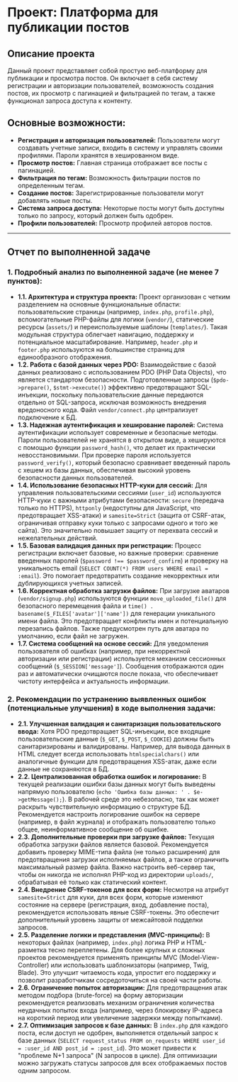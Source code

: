 # Проект: Платформа для публикации постов

## Описание проекта
Данный проект представляет собой простую веб-платформу для публикации и просмотра постов. Он включает в себя систему регистрации и авторизации пользователей, возможность создания постов, их просмотр с пагинацией и фильтрацией по тегам, а также функционал запроса доступа к контенту.

## Основные возможности:
*   **Регистрация и авторизация пользователей:** Пользователи могут создавать учетные записи, входить в систему и управлять своими профилями. Пароли хранятся в хешированном виде.
*   **Просмотр постов:** Главная страница отображает все посты с пагинацией.
*   **Фильтрация по тегам:** Возможность фильтрации постов по определенным тегам.
*   **Создание постов:** Зарегистрированные пользователи могут добавлять новые посты.
*   **Система запроса доступа:** Некоторые посты могут быть доступны только по запросу, который должен быть одобрен.
*   **Профили пользователей:** Просмотр профилей авторов постов.

---

## Отчет по выполненной задаче

### 1. Подробный анализ по выполненной задаче (не менее 7 пунктов):

*   **1.1. Архитектура и структура проекта:** Проект организован с четким разделением на основные функциональные области: пользовательские страницы (например, `index.php`, `profile.php`), вспомогательные PHP-файлы для логики (`vendor/`), статические ресурсы (`assets/`) и переиспользуемые шаблоны (`templates/`). Такая модульная структура облегчает навигацию, поддержку и потенциальное масштабирование. Например, `header.php` и `footer.php` используются на большинстве страниц для единообразного отображения.
*   **1.2. Работа с базой данных через PDO:** Взаимодействие с базой данных реализовано с использованием PDO (PHP Data Objects), что является стандартом безопасности. Подготовленные запросы (`$pdo->prepare()`, `$stmt->execute()`) эффективно предотвращают SQL-инъекции, поскольку пользовательские данные передаются отдельно от SQL-запроса, исключая возможность внедрения вредоносного кода. Файл `vendor/connect.php` централизует подключение к БД.
*   **1.3. Надежная аутентификация и хеширование паролей:** Система аутентификации использует современные и безопасные методы. Пароли пользователей не хранятся в открытом виде, а хешируются с помощью функции `password_hash()`, что делает их практически невосстановимыми. При проверке пароля используется `password_verify()`, который безопасно сравнивает введенный пароль с хешем из базы данных, обеспечивая высокий уровень безопасности данных пользователей.
*   **1.4. Использование безопасных HTTP-куки для сессий:** Для управления пользовательскими сессиями (`user_id`) используются HTTP-куки с важными атрибутами безопасности: `secure` (передача только по HTTPS), `httponly` (недоступны для JavaScript, что предотвращает XSS-атаки) и `samesite=Strict` (защита от CSRF-атак, ограничивая отправку куки только с запросами одного и того же сайта). Это значительно повышает защиту от перехвата сессий и нежелательных действий.
*   **1.5. Базовая валидация данных при регистрации:** Процесс регистрации включает базовые, но важные проверки: сравнение введенных паролей (`$password !== $password_confirm`) и проверку на уникальность email (`SELECT COUNT(*) FROM users WHERE email = :email`). Это помогает предотвратить создание некорректных или дублирующихся учетных записей.
*   **1.6. Корректная обработка загрузки файлов:** При загрузке аватаров (`vendor/signup.php`) используются функции `move_uploaded_file()` для безопасного перемещения файла и `time() . basename($_FILES['avatar']['name'])` для генерации уникального имени файла. Это предотвращает конфликты имен и потенциальную перезапись файлов. Также предусмотрен путь для аватара по умолчанию, если файл не загружен.
*   **1.7. Система сообщений на основе сессий:** Для уведомления пользователя об ошибках (например, при некорректной авторизации или регистрации) используется механизм сессионных сообщений (`$_SESSION['message']`). Сообщения отображаются один раз и автоматически очищаются после показа, что обеспечивает чистоту интерфейса и актуальность информации.

### 2. Рекомендации по устранению выявленных ошибок (потенциальные улучшения) в ходе выполнения задачи:

*   **2.1. Улучшенная валидация и санитаризация пользовательского ввода:** Хотя PDO предотвращает SQL-инъекции, все входящие пользовательские данные (`$_GET`, `$_POST`, `$_COOKIE`) должны быть санитаризированы и валидированы. Например, для вывода данных в HTML следует всегда использовать `htmlspecialchars()` или аналогичные функции для предотвращения XSS-атак, даже если данные не сохраняются в БД.
*   **2.2. Централизованная обработка ошибок и логирование:** В текущей реализации ошибки базы данных могут быть выведены напрямую пользователю (`echo 'Ошибка базы данных: ' . $e->getMessage();`). В рабочей среде это небезопасно, так как может раскрыть чувствительную информацию о структуре БД. Рекомендуется настроить логирование ошибок на сервере (например, в файл журнала) и отображать пользователю только общее, неинформативное сообщение об ошибке.
*   **2.3. Дополнительные проверки при загрузке файлов:** Текущая обработка загрузки файлов является базовой. Рекомендуется добавить проверку MIME-типа файла (не только расширения) для предотвращения загрузки исполняемых файлов, а также ограничить максимальный размер файла. Важно настроить веб-сервер так, чтобы он никогда не исполнял PHP-код из директории `uploads/`, обрабатывая её только как статический контент.
*   **2.4. Внедрение CSRF-токенов для всех форм:** Несмотря на атрибут `samesite=Strict` для куки, для всех форм, которые изменяют состояние на сервере (регистрация, вход, добавление поста), рекомендуется использовать явные CSRF-токены. Это обеспечит дополнительный уровень защиты от межсайтовой подделки запросов.
*   **2.5. Разделение логики и представления (MVC-принципы):** В некоторых файлах (например, `index.php`) логика PHP и HTML-разметка тесно переплетены. Для более крупных и сложных проектов рекомендуется применять принципы MVC (Model-View-Controller) или использовать шаблонизаторы (например, Twig, Blade). Это улучшит читаемость кода, упростит его поддержку и позволит разработчикам сосредоточиться на своей части работы.
*   **2.6. Ограничение попыток авторизации:** Для предотвращения атак методом подбора (brute-force) на форму авторизации рекомендуется реализовать механизм ограничения количества неудачных попыток входа (например, через блокировку IP-адреса на короткий период или увеличение задержки между попытками).
*   **2.7. Оптимизация запросов к базе данных:** В `index.php` для каждого поста, если доступ не одобрен, выполняется отдельный запрос к базе данных (`SELECT request_status FROM on_requests WHERE user_id = :user_id AND post_id = :post_id`). Это может привести к "проблеме N+1 запроса" (N запросов в цикле). Для оптимизации можно загружать статусы запросов для всех отображаемых постов одним запросом. 